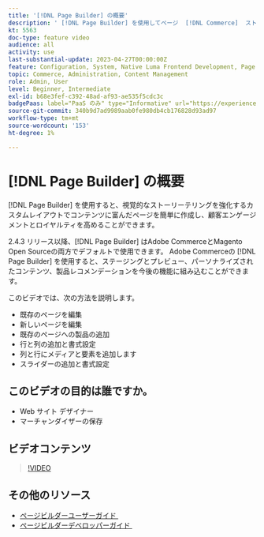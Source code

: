 ```yaml
---
title: '[!DNL Page Builder] の概要'
description: ' [!DNL Page Builder] を使用してページ  [!DNL Commerce]  ストアページを管理者で作成する方法を説明します。'
kt: 5563
doc-type: feature video
audience: all
activity: use
last-substantial-update: 2023-04-27T00:00:00Z
feature: Configuration, System, Native Luma Frontend Development, Page Content
topic: Commerce, Administration, Content Management
role: Admin, User
level: Beginner, Intermediate
exl-id: b68e3fef-c392-48ad-af93-ae535f5cdc3c
badgePaas: label="PaaS のみ" type="Informative" url="https://experienceleague.adobe.com/ja/docs/commerce/user-guides/product-solutions" tooltip="Adobe Commerce on Cloud プロジェクト（Adobeが管理する PaaS インフラストラクチャ）およびオンプレミスプロジェクトにのみ適用されます。"
source-git-commit: 340b9d7ad9989aab0fe980db4cb176828d93ad97
workflow-type: tm+mt
source-wordcount: '153'
ht-degree: 1%

---
```


# [!DNL Page Builder] の概要

[!DNL Page Builder] を使用すると、視覚的なストーリーテリングを強化するカスタムレイアウトでコンテンツに富んだページを簡単に作成し、顧客エンゲージメントとロイヤルティを高めることができます。

2.4.3 リリース以降、[!DNL Page Builder] はAdobe CommerceとMagento Open Sourceの両方でデフォルトで使用できます。 Adobe Commerceの [!DNL Page Builder] を使用すると、ステージングとプレビュー、パーソナライズされたコンテンツ、製品レコメンデーションを今後の機能に組み込むことができます。

このビデオでは、次の方法を説明します。

- 既存のページを編集
- 新しいページを編集
- 既存のページへの製品の追加
- 行と列の追加と書式設定
- 列と行にメディアと要素を追加します
- スライダーの追加と書式設定

## このビデオの目的は誰ですか。

- Web サイト デザイナー
- マーチャンダイザーの保存

## ビデオコンテンツ

>[!VIDEO](https://video.tv.adobe.com/v/3447890?quality=12&learn=on&captions=jpn)

## その他のリソース

- [&#x200B; ページビルダーユーザーガイド &#x200B;](https://experienceleague.adobe.com/docs/commerce-admin/page-builder/guide-overview.html?lang=ja)
- [&#x200B; ページビルダーデベロッパーガイド &#x200B;](https://developer.adobe.com/commerce/frontend-core/page-builder/)
